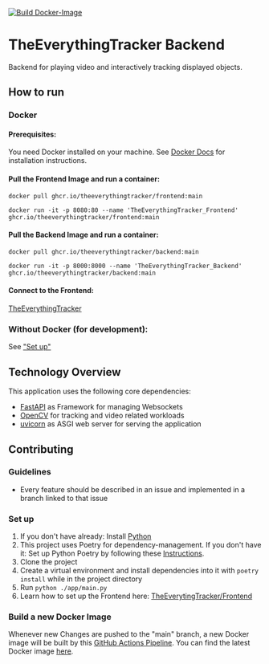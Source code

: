 [![Build Docker-Image](https://github.com/TheEverythingTracker/Backend/actions/workflows/docker-publish.yml/badge.svg?branch=main)](https://github.com/TheEverythingTracker/Backend/actions/workflows/docker-publish.yml)

# TheEverythingTracker Backend

Backend for playing video and interactively tracking displayed objects.

## How to run

### Docker

#### Prerequisites:

You need Docker installed on your machine. See [Docker Docs](https://docs.docker.com/engine/install/) for installation
instructions.

#### Pull the Frontend Image and run a container:

```shell
docker pull ghcr.io/theeverythingtracker/frontend:main 
```

```shell
docker run -it -p 8080:80 --name 'TheEverythingTracker_Frontend' ghcr.io/theeverythingtracker/frontend:main
```

#### Pull the Backend Image and run a container:

```shell
docker pull ghcr.io/theeverythingtracker/backend:main
```

```shell
docker run -it -p 8000:8000 --name 'TheEverythingTracker_Backend' ghcr.io/theeverythingtracker/backend:main
```

#### Connect to the Frontend:

[TheEverythingTracker](http://localhost:8080)

### Without Docker (for development):

See ["Set up"](#set-up)

## Technology Overview

This application uses the following core dependencies:

- [FastAPI](https://fastapi.tiangolo.com/) as Framework for managing Websockets
- [OpenCV](https://opencv.org/) for tracking and video related workloads
- [uvicorn](https://www.uvicorn.org/) as ASGI web server for serving the application

## Contributing

### Guidelines

- Every feature should be described in an issue and implemented in a branch linked to that issue

### Set up

1. If you don't have already: Install [Python](https://www.python.org/)
2. This project uses Poetry for dependency-management. If you don't have it: Set up Python Poetry by following
   these [Instructions](https://python-poetry.org/docs/).
3. Clone the project
4. Create a virtual environment and install dependencies into it with ```poetry install``` while in the project
   directory
5. Run ```python ./app/main.py```
6. Learn how to set up the Frontend
   here: [TheEverytingTracker/Frontend](https://github.com/TheEverythingTracker/Frontend)

### Build a new Docker Image

Whenever new Changes are pushed to the "main" branch, a new Docker image will be built
by this [GitHub Actions Pipeline](https://github.com/TheEverythingTracker/Backend/actions/workflows/docker-publish.yml).
You can find the latest Docker image [here](https://github.com/orgs/TheEverythingTracker/packages?repo_name=Backend).
